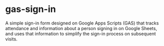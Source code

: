 # gas-sign-in
A simple sign-in form designed on Google Apps Scripts (GAS) that tracks attendance and information about a person signing in on Google Sheets, and uses that information to simplify the sign-in process on subsequent visits.
